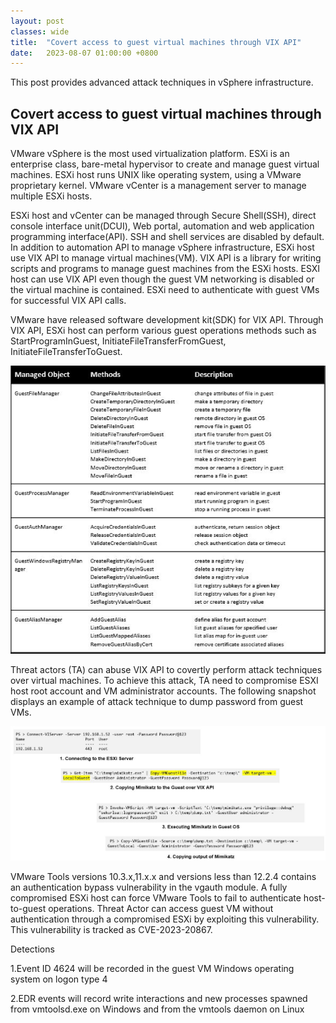 ```yaml
---
layout: post
classes: wide
title:  "Covert access to guest virtual machines through VIX API"
date:   2023-08-07 01:00:00 +0800
--- 
```

This post provides advanced attack techniques in vSphere infrastructure.

 
## Covert access to guest virtual machines through VIX API

VMware vSphere is the most used virtualization platform. ESXi is an enterprise class, bare-metal hypervisor to create and manage guest virtual machines. ESXi host runs UNIX like operating system, using a VMware proprietary kernel. VMware vCenter is a 
management server to manage multiple ESXi hosts.

ESXi host and vCenter can be managed through Secure Shell(SSH), direct console interface unit(DCUI), Web portal, automation and web application programming interface(API). SSH and shell services are disabled by default. In addition to automation API to manage vSphere infrastructure, ESXi host use VIX API to manage virtual machines(VM). VIX API is a library for writing scripts and programs to manage guest machines from the ESXi hosts. ESXI host can use VIX API even though the guest VM networking is disabled or the virtual machine is contained. ESXi need to authenticate with guest VMs for successful VIX API calls.

VMware have released software development kit(SDK) for VIX API. Through VIX API, ESXi host can perform various guest operations methods such as StartProgramInGuest, InitiateFileTransferFromGuest, InitiateFileTransferToGuest.

![Guest_Operations](/image/esxi/guestops.JPG)

Threat actors (TA) can abuse VIX API to covertly perform attack techniques over virtual machines. To achieve this attack, TA need to compromise ESXI host root account and VM administrator accounts. The following snapshot displays an example of attack technique to dump password from guest VMs.

![VIXAPI_Attacks](/image/esxi/vixattack.JPG)

VMware Tools versions 10.3.x,11.x.x and versions less than 12.2.4 contains an authentication bypass vulnerability in the vgauth module. A fully compromised ESXi host can force VMware Tools to fail to authenticate host-to-guest operations. Threat Actor can access guest VM without authentication through a compromised ESXi  by exploiting this vulnerability. This vulnerability is tracked as CVE-2023-20867.  

Detections  

1.Event ID 4624 will be recorded in the guest VM Windows operating system on logon type 4  

2.EDR events will record write interactions and new processes spawned from vmtoolsd.exe on Windows and from the vmtools daemon on Linux

